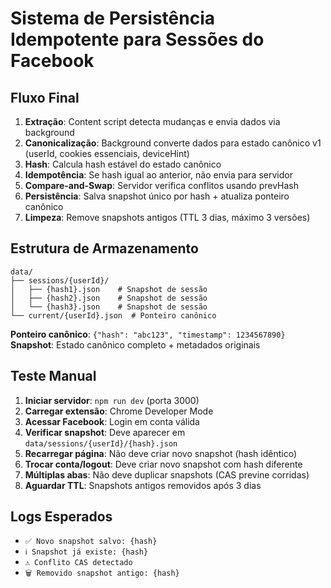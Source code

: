 # Sistema de Persistência Idempotente para Sessões do Facebook

## Fluxo Final

1. **Extração**: Content script detecta mudanças e envia dados via background
2. **Canonicalização**: Background converte dados para estado canônico v1 (userId, cookies essenciais, deviceHint)
3. **Hash**: Calcula hash estável do estado canônico
4. **Idempotência**: Se hash igual ao anterior, não envia para servidor
5. **Compare-and-Swap**: Servidor verifica conflitos usando prevHash
6. **Persistência**: Salva snapshot único por hash + atualiza ponteiro canônico
7. **Limpeza**: Remove snapshots antigos (TTL 3 dias, máximo 3 versões)

## Estrutura de Armazenamento

```
data/
├── sessions/{userId}/
│   ├── {hash1}.json    # Snapshot de sessão
│   ├── {hash2}.json    # Snapshot de sessão
│   └── {hash3}.json    # Snapshot de sessão
└── current/{userId}.json  # Ponteiro canônico
```

**Ponteiro canônico**: `{"hash": "abc123", "timestamp": 1234567890}`
**Snapshot**: Estado canônico completo + metadados originais

## Teste Manual

1. **Iniciar servidor**: `npm run dev` (porta 3000)
2. **Carregar extensão**: Chrome Developer Mode
3. **Acessar Facebook**: Login em conta válida
4. **Verificar snapshot**: Deve aparecer em `data/sessions/{userId}/{hash}.json`
5. **Recarregar página**: Não deve criar novo snapshot (hash idêntico)
6. **Trocar conta/logout**: Deve criar novo snapshot com hash diferente
7. **Múltiplas abas**: Não deve duplicar snapshots (CAS previne corridas)
8. **Aguardar TTL**: Snapshots antigos removidos após 3 dias

## Logs Esperados

- `✅ Novo snapshot salvo: {hash}`
- `ℹ️ Snapshot já existe: {hash}`
- `⚠️ Conflito CAS detectado`
- `🗑️ Removido snapshot antigo: {hash}`